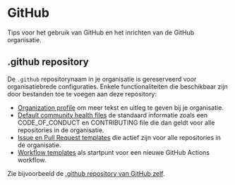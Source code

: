 # GitHub

Tips voor het gebruik van GitHub en het inrichten van de GitHub organisatie.

## .github repository

De `.github` repositorynaam in je organisatie is gereserveerd voor organisatiebrede configuraties. Enkele
functionaliteiten die beschikbaar zijn door bestanden toe te voegen aan deze repository:

 - [Organization
   profile](https://docs.github.com/en/organizations/collaborating-with-groups-in-organizations/customizing-your-organizations-profile)
   om meer tekst en uitleg te geven bij je organisatie.
 - [Default community health
   files](https://docs.github.com/en/communities/setting-up-your-project-for-healthy-contributions/creating-a-default-community-health-file)
   de standaard informatie zoals een CODE_OF_CONDUCT en CONTRIBUTING file die dan geldt voor alle repositories in de
   organisatie.
 - [Issue en Pull Request
   templates](https://docs.github.com/en/communities/using-templates-to-encourage-useful-issues-and-pull-requests/about-issue-and-pull-request-templates)
   die actief zijn voor alle repositories in de organisatie.
 - [Workflow
   templates](https://docs.github.com/en/actions/using-workflows/creating-starter-workflows-for-your-organization) als
   startpunt voor een nieuwe GitHub Actions workflow.

Zie bijvoorbeeld de [.github repository van GitHub zelf](https://github.com/github/.github).
